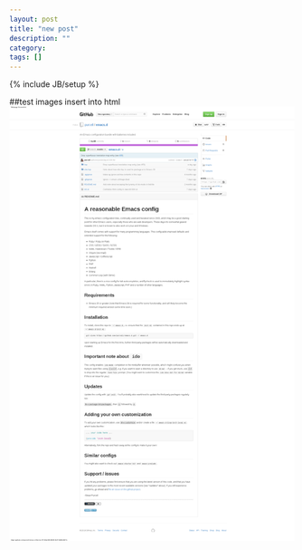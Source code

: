 ```yaml
---
layout: post
title: "new post"
description: ""
category: 
tags: []
---
```

{% include JB/setup %}

##test images insert into html
<img src='/img/purcell_emacs.png' />
